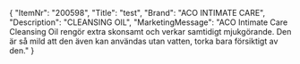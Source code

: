 {
  "ItemNr": "200598",
  "Title": "test",
  "Brand": "ACO INTIMATE CARE",
  "Description": "CLEANSING OIL",
  "MarketingMessage": "ACO Intimate Care Cleansing Oil rengör extra skonsamt och verkar samtidigt mjukgörande. Den är så mild att den även kan användas utan vatten, torka bara försiktigt av den."
}